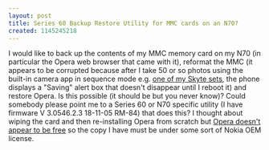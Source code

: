 ```yaml
---
layout: post
title: Series 60 Backup Restore Utility for MMC cards on an N70?
created: 1145245218
---
```

<p>I would like to back up the contents of my MMC memory card on my N70 (in particular the Opera web browser that came with it), reformat the MMC (it appears to be corrupted because after I take 50 or so photos using the built-in camera app in sequence mode  e.g. <a href="http://www.flickr.com/photos/roland/sets/72057594106968931/">one of my Skyte sets</a>, the phone displays a &quot;Saving&quot; alert box that doesn&#39;t disappear until I reboot it)  and restore Opera. Is this possible (it should be but you never know)? Could somebody please point me to a Series 60 or N70 specific utility (I have firmware V 3.0546.2.3 18-11-05 RM-84) that does this? I thought about wiping the card and then re-installing Opera from scratch but <a href="http://www.opera.com/products/mobile/products/s60/">Opera doesn&#39;t appear to be free</a> so the copy I have must be under some sort of Nokia OEM license.</p>
